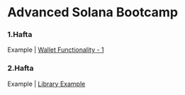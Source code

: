 # Advanced Solana Bootcamp

### 1.Hafta
Example | [Wallet Functionality - 1](https://github.com/bgraokmush/AdvancedSolana/tree/Hafta-1)

### 2.Hafta
Example | [Library Example](https://github.com/bgraokmush/AdvancedSolana/tree/Hafta-2)
